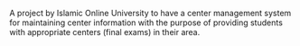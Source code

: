 A project by Islamic Online University to have a center management system for maintaining center information with the purpose of providing students with appropriate centers (final exams) in their area.